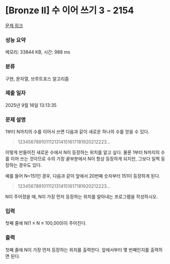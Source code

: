 # [Bronze II] 수 이어 쓰기 3 - 2154 

[문제 링크](https://www.acmicpc.net/problem/2154) 

### 성능 요약

메모리: 33844 KB, 시간: 988 ms

### 분류

구현, 문자열, 브루트포스 알고리즘

### 제출 일자

2025년 9월 16일 13:13:35

### 문제 설명

<p>1부터 N까지의 수를 이어서 쓰면 다음과 같이 새로운 하나의 수를 얻을 수 있다.</p>

<blockquote>
<p>1234567891011121314151617181920212223...</p>
</blockquote>

<p>이렇게 만들어진 새로운 수에서 N이 등장하는 위치를 알고 싶다. 물론 1부터 N까지의 수를 이어 쓰는 것이므로 수의 가장 끝부분에서 N이 항상 등장하게 되지만, 그보다 일찍 등장하는 경우도 있다.</p>

<p>예를 들어 N=151인 경우, 다음과 같이 앞에서 20번째 숫자부터 151이 등장하게 된다.</p>

<blockquote>
<p>1234567891011121314151617181920212223...</p>
</blockquote>

<p>N이 주어졌을 때, N이 가장 먼저 등장하는 위치를 알아내는 프로그램을 작성하시오.</p>

### 입력 

 <p>첫째 줄에 N(1 ≤ N ≤ 100,000)이 주어진다.</p>

### 출력 

 <p>첫째 줄에 N이 가장 먼저 등장하는 위치를 출력한다. 앞에서부터 몇 번째인지를 출력하면 된다.</p>

